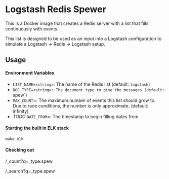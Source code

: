 Logstash Redis Spewer
=====================

This is a Docker image that creates a Redis server with a list that fills
continuously with events.

This list is designed to be used as an input into a Logstash configuration to
simulate a Logstash -> Redis -> Logstash setup.

Usage
-----

#### Environment Variables

* `LIST_NAME=<string>`: The name of the Redis list (default: `logstash`)
* `DOC_TYPE=<string>: The document type to give the messages (default: `spew`)
* `MAX_COUNT`=<int>: The maximum number of events this list should grow to. Due
  to race conditions, the number is only approximate. (default: infinity)
* _TODO_ `DATE_FROM`=<??>: The timestamp to begin filling dates from

#### Starting the built in ELK stack

```
make elk
```

#### Checking out

/_count?q=_type:spew

/_search?q=_type:spew
